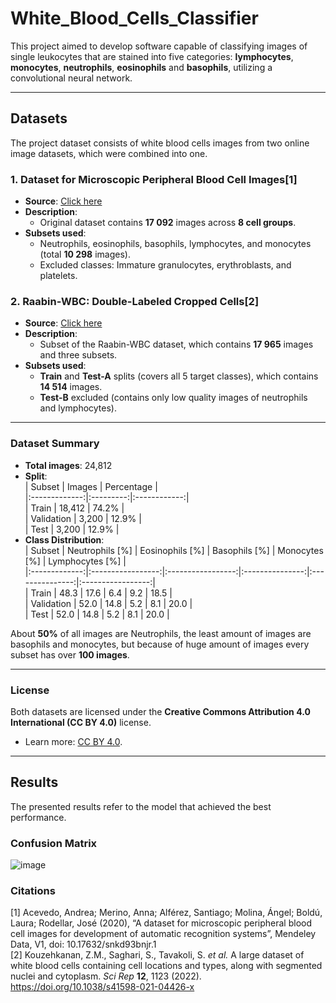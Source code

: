 # White_Blood_Cells_Classifier

This project aimed to develop software capable of classifying images of single leukocytes that are stained into five categories: **lymphocytes**, **monocytes**, **neutrophils**, **eosinophils** and **basophils**, utilizing a convolutional neural network.

---

##  Datasets  
The project dataset consists of white blood cells images from two online image datasets, which were combined into one.

### 1. **Dataset for Microscopic Peripheral Blood Cell Images[1]**  
- **Source**: [Click here](https://data.mendeley.com/datasets/snkd93bnjr/1) 
- **Description**:  
  - Original dataset contains **17 092** images across **8 cell groups**.  
 - **Subsets used**:
   - Neutrophils, eosinophils, basophils, lymphocytes, and monocytes (total **10 298** images).  
   - Excluded classes: Immature granulocytes, erythroblasts, and platelets.  

### 2. **Raabin-WBC: Double-Labeled Cropped Cells[2]**  
- **Source**: [Click here](https://www.nature.com/articles/s41598-021-04426-x)  
- **Description**:  
  - Subset of the Raabin-WBC dataset, which contains **17 965** images and three subsets.  
 - **Subsets used**:  
    - **Train** and **Test-A** splits (covers all 5 target classes), which contains **14 514** images.  
    - **Test-B** excluded (contains only low quality images of neutrophils and lymphocytes).  

---

### Dataset Summary  

- **Total images**: 24,812  
- **Split**:  
  | Subset      | Images  | Percentage |  
  |:-------------:|:---------:|:------------:|  
  | Train       | 18,412  | 74.2%      |  
  | Validation  | 3,200   | 12.9%      |  
  | Test        | 3,200   | 12.9%      |
- **Class Distribution**:  
  | Subset      | Neutrophils [%] | Eosinophils [%] | Basophils [%] | Monocytes [%] | Lymphocytes [%] |  
  |:-------------:|:-----------------:|:-----------------:|:---------------:|:---------------:|:-----------------:|  
  | Train       | 48.3            | 17.6            | 6.4           | 9.2           | 18.5            |  
  | Validation  | 52.0            | 14.8            | 5.2           | 8.1           | 20.0            |  
  | Test        | 52.0            | 14.8            | 5.2           | 8.1           | 20.0            |  

About **50%** of all images are Neutrophils, the least amount of images are basophils and monocytes, but because of huge amount of images every subset has over **100 images**.


---

###  License  
Both datasets are licensed under the **Creative Commons Attribution 4.0 International (CC BY 4.0)** license.  
- Learn more: [CC BY 4.0](http://creativecommons.org/licenses/by/4.0/).  


---

##  Results
The presented results refer to the model that achieved the best performance.

### Confusion Matrix

![image](https://github.com/user-attachments/assets/552ce24f-9dfb-47e6-b181-c7c32c6ca911)


 ### Citations 
[1] Acevedo, Andrea; Merino, Anna; Alférez, Santiago; Molina, Ángel; Boldú, Laura; Rodellar, José (2020), “A dataset for microscopic peripheral blood cell images for development of automatic recognition systems”, Mendeley Data, V1, doi: 10.17632/snkd93bnjr.1\
[2]  Kouzehkanan, Z.M., Saghari, S., Tavakoli, S. _et al._ A large dataset of white blood cells containing cell locations and types, along with segmented nuclei and cytoplasm. _Sci Rep_  **12**, 1123 (2022). https://doi.org/10.1038/s41598-021-04426-x
